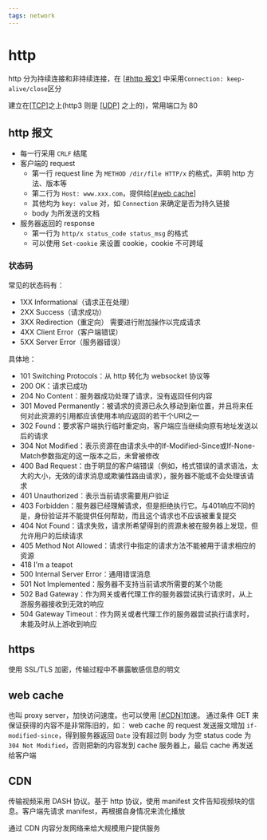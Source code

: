 ```yaml
---
tags: network
---
```

# http

http 分为持续连接和非持续连接，在 [[#http 报文]] 中采用`Connection: keep-alive/close`区分

建立在[[TCP]]之上(http3 则是 [[UDP]] 之上的)，常用端口为 80

## http 报文

- 每一行采用 `CRLF` 结尾
- 客户端的 request
  - 第一行 request line 为 `METHOD /dir/file HTTP/x` 的格式，声明 http 方法、版本等
  - 第二行为 `Host: www.xxx.com`，提供给[[#web cache]]
  - 其他均为 `key: value` 对，如 `Connection` 来确定是否为持久链接
  - body 为所发送的文档
- 服务器返回的 response
  - 第一行为 `http/x status_code status_msg` 的格式
  - 可以使用 `Set-cookie` 来设置 cookie，cookie 不可跨域

### 状态码

常见的状态码有：

- 1XX Informational（请求正在处理）
- 2XX Success（请求成功）
- 3XX Redirection（重定向） 需要进行附加操作以完成请求
- 4XX Client Error（客户端错误）
- 5XX Server Error（服务器错误）

具体地：

- 101 Switching Protocols：从 http 转化为 websocket 协议等
- 200 OK：请求已成功
- 204 No Content：服务器成功处理了请求，没有返回任何内容
- 301 Moved Permanently：被请求的资源已永久移动到新位置，并且将来任何对此资源的引用都应该使用本响应返回的若干个URI之一
- 302 Found：要求客户端执行临时重定向，客户端应当继续向原有地址发送以后的请求
- 304 Not Modified：表示资源在由请求头中的If-Modified-Since或If-None-Match参数指定的这一版本之后，未曾被修改
- 400 Bad Request：由于明显的客户端错误（例如，格式错误的请求语法，太大的大小，无效的请求消息或欺骗性路由请求），服务器不能或不会处理该请求
- 401 Unauthorized：表示当前请求需要用户验证
- 403 Forbidden：服务器已经理解请求，但是拒绝执行它。与401响应不同的是，身份验证并不能提供任何帮助，而且这个请求也不应该被重复提交
- 404 Not Found：请求失败，请求所希望得到的资源未被在服务器上发现，但允许用户的后续请求
- 405 Method Not Allowed：请求行中指定的请求方法不能被用于请求相应的资源
- 418 I'm a teapot
- 500 Internal Server Error：通用错误消息
- 501 Not Implemented：服务器不支持当前请求所需要的某个功能
- 502 Bad Gateway：作为网关或者代理工作的服务器尝试执行请求时，从上游服务器接收到无效的响应
- 504 Gateway Timeout：作为网关或者代理工作的服务器尝试执行请求时，未能及时从上游收到响应

## https

使用 SSL/TLS 加密，传输过程中不暴露敏感信息的明文

## web cache

也叫 proxy server，加快访问速度。也可以使用 [[#CDN]]加速。
通过条件 GET 来保证获得的内容不是非常陈旧的，如：
web cache 的 request 发送报文增加 `if-modified-since`，得到服务器返回 `Date` 没有超过则 body 为空 status code 为 `304 Not Modified`，否则把新的内容发到 cache 服务器上，最后 cache 再发送给客户端

## CDN

传输视频采用 DASH 协议。基于 http 协议，使用 manifest 文件告知视频块的信息。客户端先请求 manifest，再根据自身情况来流化播放

通过 CDN 内容分发网络来给大规模用户提供服务

[//begin]: # "Autogenerated link references for markdown compatibility"
[#http 报文]: http.md "http"
[TCP]: ../transport/TCP.md "TCP"
[UDP]: ../transport/UDP.md "UDP"
[#web cache]: http.md "http"
[#CDN]: http.md "http"
[//end]: # "Autogenerated link references"
